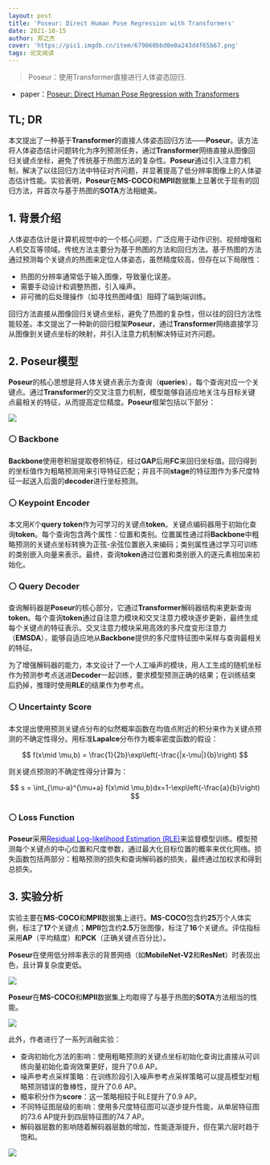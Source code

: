 ```yaml
---
layout: post
title: 'Poseur: Direct Human Pose Regression with Transformers'
date: 2021-10-15
author: 郑之杰
cover: 'https://pic1.imgdb.cn/item/679060bbd0e0a243d4f65b67.png'
tags: 论文阅读
---
```


> Poseur：使用Transformer直接进行人体姿态回归.

- paper：[Poseur: Direct Human Pose Regression with Transformers](https://arxiv.org/abs/2201.07412)

## TL; DR

本文提出了一种基于**Transformer**的直接人体姿态回归方法——**Poseur**。该方法将人体姿态估计问题转化为序列预测任务，通过**Transformer**网络直接从图像回归关键点坐标，避免了传统基于热图方法的复杂性。**Poseur**通过引入注意力机制，解决了以往回归方法中特征对齐问题，并显著提高了低分辨率图像上的人体姿态估计性能。实验表明，**Poseur**在**MS-COCO**和**MPII**数据集上显著优于现有的回归方法，并首次与基于热图的**SOTA**方法相媲美。

## 1. 背景介绍

人体姿态估计是计算机视觉中的一个核心问题，广泛应用于动作识别、视频增强和人机交互等领域。传统方法主要分为基于热图的方法和回归方法。基于热图的方法通过预测每个关键点的热图来定位人体姿态，虽然精度较高，但存在以下局限性：
- 热图的分辨率通常低于输入图像，导致量化误差。
- 需要手动设计和调整热图，引入噪声。
- 非可微的后处理操作（如寻找热图峰值）阻碍了端到端训练。

回归方法直接从图像回归关键点坐标，避免了热图的复杂性，但以往的回归方法性能较差。本文提出了一种新的回归框架**Poseur**，通过**Transformer**网络直接学习从图像到关键点坐标的映射，并引入注意力机制解决特征对齐问题。

## 2. Poseur模型

**Poseur**的核心思想是将人体关键点表示为查询（**queries**），每个查询对应一个关键点。通过**Transformer**的交叉注意力机制，模型能够自适应地关注与目标关键点最相关的特征，从而提高定位精度。**Poseur**框架包括以下部分：

![](https://pic1.imgdb.cn/item/6790620dd0e0a243d4f65c0d.png)

### ⚪ Backbone

**Backbone**使用卷积层提取卷积特征，经过**GAP**后用**FC**来回归坐标值。回归得到的坐标值作为粗略预测用来引导特征匹配；并且不同**stage**的特征图作为多尺度特征一起送入后面的**decoder**进行坐标预测。

### ⚪ Keypoint Encoder

本文用$K$个**query token**作为可学习的关键点**token**。关键点编码器用于初始化查询**token**。每个查询包含两个属性：位置和类别。位置属性通过将**Backbone**中粗略预测的关键点坐标转换为正弦-余弦位置嵌入来编码；类别属性通过学习可训练的类别嵌入向量来表示。最终，查询**token**通过位置和类别嵌入的逐元素相加来初始化。

### ⚪ Query Decoder

查询解码器是**Poseur**的核心部分，它通过**Transformer**解码器结构来更新查询**token**。每个查询**token**通过自注意力模块和交叉注意力模块逐步更新，最终生成每个关键点的特征表示。交叉注意力模块采用高效的多尺度变形注意力（**EMSDA**），能够自适应地从**Backbone**提供的多尺度特征图中采样与查询最相关的特征。

为了增强解码器的能力，本文设计了一个人工噪声的模块，用人工生成的随机坐标作为预测参考点送进**Decoder**一起训练，要求模型预测正确的结果；在训练结束后扔掉，推理时使用**RLE**的结果作为参考点。

### ⚪ Uncertainty Score

本文提出使用预测关键点分布的似然概率函数在均值点附近的积分来作为关键点预测的不确定性得分。用标准**Lapalce**分布作为概率密度函数的假设：

$$
f(x\mid \mu,b) = \frac{1}{2b}\exp\left(-\frac{|x-\mu|}{b}\right)
$$

则关键点预测的不确定性得分计算为：

$$
s = \int_{\mu-a}^{\mu+a} f(x\mid \mu,b)dx=1-\exp\left(-\frac{a}{b}\right)
$$

### ⚪ Loss Function

**Poseur**采用[<font color=blue>Residual Log-likelihood Estimation (RLE)</font>](https://0809zheng.github.io/2021/07/24/rle.html)来监督模型训练。模型预测每个关键点的中心位置和尺度参数，通过最大化目标位置的概率来优化网络。损失函数包括两部分：粗略预测的损失和查询解码器的损失，最终通过加权求和得到总损失。

## 3. 实验分析

实验主要在**MS-COCO**和**MPII**数据集上进行。**MS-COCO**包含约**25**万个人体实例，标注了**17**个关键点；**MPII**包含约**2.5**万张图像，标注了**16**个关键点。评估指标采用**AP**（平均精度）和**PCK**（正确关键点百分比）。

**Poseur**在使用低分辨率表示的背景网络（如**MobileNet-V2**和**ResNet**）时表现出色，且计算复杂度更低。

![](https://pic1.imgdb.cn/item/67908f11d0e0a243d4f67925.png)

**Poseur**在**MS-COCO**和**MPII**数据集上均取得了与基于热图的**SOTA**方法相当的性能。

![](https://pic1.imgdb.cn/item/67908f52d0e0a243d4f67944.png)

此外，作者进行了一系列消融实验：
- 查询初始化方法的影响：使用粗略预测的关键点坐标初始化查询比直接从可训练向量初始化查询效果更好，提升了0.6 AP。
- 噪声参考点采样策略：在训练阶段引入噪声参考点采样策略可以提高模型对粗略预测错误的鲁棒性，提升了0.6 AP。
- 概率积分作为**score**：这一策略相较于RLE提升了0.9 AP。
- 不同特征图层级的影响：使用多尺度特征图可以逐步提升性能，从单层特征图的73.6 AP提升到四层特征图的74.7 AP。
- 解码器层数的影响随着解码器层数的增加，性能逐渐提升，但在第六层时趋于饱和。

![](https://pic1.imgdb.cn/item/67908ffdd0e0a243d4f679a3.png)

